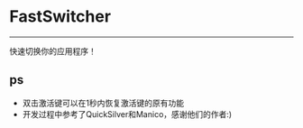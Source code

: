 # FastSwitcher
----

快速切换你的应用程序！

## ps

* 双击激活键可以在1秒内恢复激活键的原有功能
* 开发过程中参考了QuickSilver和Manico，感谢他们的作者:)